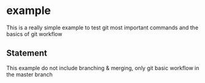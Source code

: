 # example

This is a really simple example to test git most important commands and the basics of git workflow

## Statement

This example do not include branching & merging, only git basic workflow in the master branch